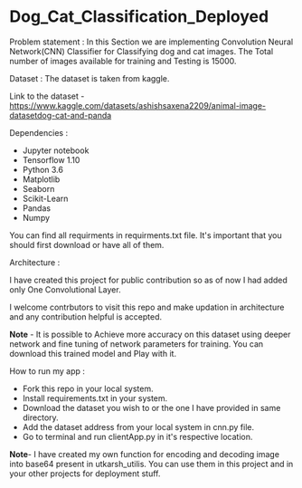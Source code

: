 # Dog_Cat_Classification_Deployed

Problem statement :
In this Section we are implementing Convolution Neural Network(CNN) Classifier for Classifying dog and cat images. The Total number of images available for training and Testing is 15000.

Dataset : The dataset is taken from kaggle.

Link to the dataset - https://www.kaggle.com/datasets/ashishsaxena2209/animal-image-datasetdog-cat-and-panda

Dependencies :

* Jupyter notebook
* Tensorflow 1.10
* Python 3.6
* Matplotlib
* Seaborn
* Scikit-Learn
* Pandas
* Numpy
 
You can find all requirments in requirments.txt file. It's important that you should first download or have all of them.

Architecture :
 
 I have created this project for public contribution so as of now I had added only One Convolutional Layer. 
 
 I welcome contrbutors to visit this repo and make updation in architecture and any contribution helpful is accepted.
 
**Note** -  It is possible to Achieve more accuracy on this dataset using deeper network and fine tuning of network parameters for training. You can download this trained model and Play with it.
 
How to run my app :

* Fork this repo in your local system.
* Install requirements.txt in your system.
* Download the dataset you wish to or the one I have provided in same directory.
* Add the dataset address from your local system in cnn.py file.
* Go to terminal and run clientApp.py in it's respective location.

**Note**- I have created my own function for encoding and decoding image into base64 present in utkarsh_utilis. You can use them in this project and in your other projects for deployment stuff.
 
 
